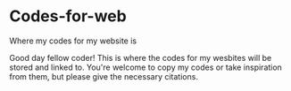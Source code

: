 # Codes-for-web
Where my codes for my website is

Good day fellow coder! This is where the codes for my wesbites will be stored and linked to. You're welcome to copy my codes or take inspiration from them, but please give the necessary citations. 
